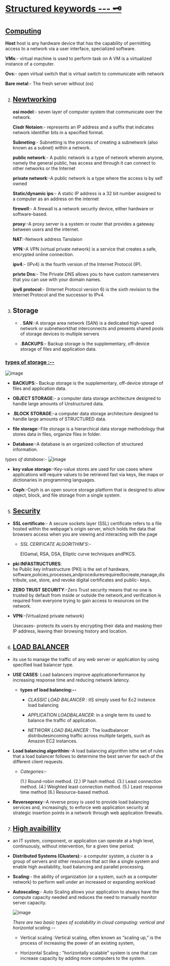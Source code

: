 # [Structured keywords --- 🗝️]()

## [ Computing]()

  **Host**
    host is any hardware device that       has the capability of permitting 
    access to a network via a user         interface, specialized software.
    
  **VMs**:- virtual machine is used to     perform task on A VM is a              virtualized instance of a computer.


   **Ovs**:- open virtual switch that     is virtual switch to communicate       with network 
            
   **Bare metal**:- The fresh server        without (os)


2. ## [Newtworking]()

   
    **osi model**:- seven layer of computer system that communicate  over the network.
   
    **Cisdr Notaion**:- represents an IP address and a suffix that indicates network identifier bits in a specified format.
   
    **Subneting**:-  Subnetting is the process of creating a subnetwork (also known as a subnet) within a network.
   
    **public network**:- A public network is a type of network wherein anyone, namely the general public, has access and through it can 
                     connect to other networks or the Internet
   
    **private network**:-A public network is a type where the access is by self owned 
    
    **Static/dynamic ips**:- A static IP address is a 32 bit number assigned to a computer as an address on the internet
   
    **firewell**:- A firewall is a network security device, either hardware or software-based.
   
    **proxy**:-A proxy server is a system or router that provides a gateway between users and the internet. 
   
    **NAT**:-Network address Tanslaion
   
    **VPN**:-A VPN (virtual private network) is a service that creates a safe, encrypted online connection.
   
    **ipv4**:-  (IPv4) is the fourth version of the Internet Protocol (IP).
   
    **privte Dns**:- The Private DNS allows you to have custom nameservers that you can use with your domain names. 
   
    **ipv6 protocol**:- (Internet Protocol version 6) is the sixth revision to the Internet Protocol and the successor to IPv4.
    
 
4. ## Storage
      - . **SAN**:-A storage area network (SAN) is a dedicated high-speed network or subnetworkthat interconnects and presents shared pools of storage devices to multiple servers
   
      - .**BACKUPS**:- Backup storage is the supplementary, off-device storage of files and application data.
   
   
  ### [types of storage :--]()

![image](https://github.com/Rjesh2006/Managed_keywords/assets/143868643/9b789b6b-a6d1-4d25-bf13-b9d3c5d68433)
   
   
   - **BACKUPS**:- Backup storage is the supplementary, off-device storage of files and application data.
      
   - **OBJECT STORAGE**:- a computer data storage architecture designed to handle large amounts of Unstructured data.
      
   - .**BLOCK STORAGE**:-a computer data storage architecture designed to handle large amounts of STRUCTURED  data.
        
   - **file storage**:-File storage is a hierarchical data storage methodology that stores data in files, organize files in folder.
         
         
   - **Database**:-A database is an organized collection of structured information.
      
   *types of database*:-
   ![image](https://github.com/Rjesh2006/Managed_keywords/assets/143868643/ca03aef3-8000-4d6c-bdcf-f6757274b91b)
   
   - **key value storage**:-Key-value stores are used for use cases where applications will require
                               values to be retrieved fast via keys, like maps or dictionaries in programming languages.
   
   - **Ceph**:-Ceph is an open source storage platform that is designed to allow object, block, and file storage from a single system.
      


 5. ## [Security]()
 
  - **SSL certificate**:- A secure sockets layer (SSL) certificate refers to a file hosted within the webpage's origin server, which holds the data that browsers access when you are viewing and interacting with the page
    
     - *SSL CERIFICATE ALGORITHIM'S*:-
       
       EIGamal, RSA, DSA, Elliptic            curve techniques andPKCS.
   
   
   - **pki INFASTRUCTURES**:   
he Public key infrastructure (PKI) is the set of hardware, software,policies,processes,andproceduresrequiredtocreate,manage,distribute, use, store, and revoke             digital certificates and public-       keys.
     
   
   - **ZERO TRUST SECURITY**:-Zero   Trust security means that no one is trusted by default from inside or outside the network,and verification is required from everyone trying to gain access to resources on the network. 
   
   
   - **VPN**:-(Vrtualized private                    network)
     
     Usecases-  protects its users by       encrypting their data and masking      their IP address, leaving their        browsing history and location.
   
   
6. ## [LOAD BALANCER]()

 -   its use to manage the traffic          of any web server or application       by using specified load balancer       type.
  
      
 - **USE CASES**: Load balancers             improve applicationerformance          by increasing response time            and reducing network latency.

      - **types of load balancing:--**
        
   
         - *CLASSIC LOAD BALANCER* :             itS simply used for Ec2                instance load balancing
     
         
         
         - *APPLICATION LOADBALANCER*:          in a single term its used to           balance the traffic of                 application.
         
         
         - *NETWORK LOAD BALANCER* :            The loadbalancer                       distributesincoming traffic            across multiple                        targets, such as                       Amazon EC2 instances. 


 - **Load balancing algorithim**:-A       load balancing algorithm isthe set     of rules that a load balancer          follows to determine the best          server for each of the different       client requests.
   
     - *Categories*:-
       
        (1.) Round-robin method. 
                                               (2.) IP hash method. 
                                               (3.) Least connection method.
                                               (4.) Weighted least connection              method. 
        (5.) Least response time method
                                               (6.) Resource-based method.
   
  - **Reverseproxy**:-A reverse            proxy is used to provide load          balancing services and,                increasingly,  to enforce web          application security at                strategic insertion points in a        network through web application        firewalls.



 7.  ## [High avaibillity]()

  - an IT system, component, or            application can operate at a high      level, continuously, without           intervention, for a given time         period.

  - **Distributed Systems (Clusters)**:-
     a computer system, a cluster is a     group of servers and other             resources that act like a single       system and enable high                 availability, load balancing and       parallel processing.


  - **Scaling**:-  the ability of         organization (or a system, such as     a computer network) to perform well    under an increased or expanding        workload

    
  - **Autoscaling**:- Auto Scaling allows your application to always have the compute capacity needed and reduces the need to manually monitor server capacity.

    ![image](https://github.com/Rjesh2006/Managed_keywords/assets/143868643/b8dd669a-f179-4852-87d8-1d5eddda7108)


     *There are two basic types of  scalability in cloud computing: vertical and horizontal scaling.--*

    - Vertical scaling :Vertical             scaling, often known as “scaling       up,” is the process of                 increasing the power of an             existing system,
   
    - Horizontal Scaling :                  "horizontally scalable" system is       one that can increase capacity         by adding more computers to the        system.
           






   

   



   






